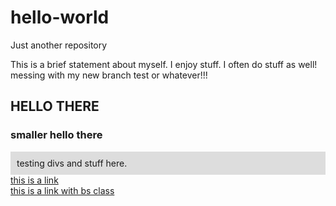 # hello-world
Just another repository

This is a brief statement about myself. I enjoy stuff. I often do stuff as well!
 messing with my new branch test or whatever!!!
 
 <h2>HELLO THERE</h2>
 <h3>smaller hello there</h3>
 <div style="background:#ddd;padding:10px;">testing divs and stuff here.</div>
 <a href="#">this is a link</a><br />
 <a href="#" class="btn btn-primary">this is a link with bs class</a>
